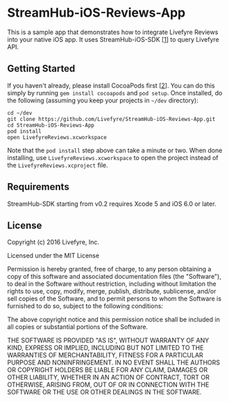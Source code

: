 StreamHub-iOS-Reviews-App
=========================

This is a sample app that demonstrates how to integrate Livefyre Reviews into your native iOS app. It uses StreamHub-iOS-SDK [[1]] to query Livefyre API.

Getting Started
---------------
If you haven't already, please install CocoaPods first [[2]]. You can do this
simply by running `gem install cocoapods` and `pod setup`. Once installed,
do the following (assuming you keep your projects in `~/dev` directory):

    cd ~/dev
    git clone https://github.com/Livefyre/StreamHub-iOS-Reviews-App.git
    cd StreamHub-iOS-Reviews-App
    pod install
    open LivefyreReviews.xcworkspace

Note that the `pod install` step above can take a minute or two. When done
installing, use `LivefyreReviews.xcworkspace` to open the project instead of the
`LivefyreReviews.xcproject` file.

Requirements
------------
StreamHub-SDK starting from v0.2 requires Xcode 5 and iOS 6.0 or later.

License
-------

Copyright (c) 2016 Livefyre, Inc.

Licensed under the MIT License

Permission is hereby granted, free of charge, to any person obtaining a copy of
this software and associated documentation files (the "Software"), to deal in
the Software without restriction, including without limitation the rights to
use, copy, modify, merge, publish, distribute, sublicense, and/or sell copies
of the Software, and to permit persons to whom the Software is furnished to do
so, subject to the following conditions:

The above copyright notice and this permission notice shall be included in all
copies or substantial portions of the Software.

THE SOFTWARE IS PROVIDED "AS IS", WITHOUT WARRANTY OF ANY KIND, EXPRESS OR
IMPLIED, INCLUDING BUT NOT LIMITED TO THE WARRANTIES OF MERCHANTABILITY,
FITNESS FOR A PARTICULAR PURPOSE AND NONINFRINGEMENT. IN NO EVENT SHALL THE
AUTHORS OR COPYRIGHT HOLDERS BE LIABLE FOR ANY CLAIM, DAMAGES OR OTHER
LIABILITY, WHETHER IN AN ACTION OF CONTRACT, TORT OR OTHERWISE, ARISING FROM,
OUT OF OR IN CONNECTION WITH THE SOFTWARE OR THE USE OR OTHER DEALINGS IN THE
SOFTWARE.

[1]: https://github.com/Livefyre/StreamHub-iOS-SDK
[2]: http://guides.cocoapods.org/using/getting-started.html
